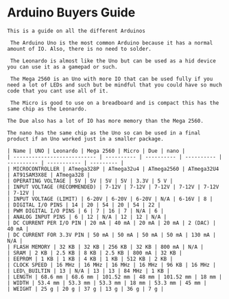 # Arduino Buyers Guide
	 
	 
	This is a guide on all the different Arduinos
	 
	 The Arduino Uno is the most common Arduino because it has a normal amount of IO. Also, there is no need to solder.
	 
	 The Leonardo is almost like the Uno but can be used as a hid device you can use it as a gamepad or such.
	 
	 The Mega 2560 is an Uno with more IO that can be used fully if you need a lot of LEDs and such but be mindful that you could have so much code that you cant use all of it.
	 
	 The Micro is good to use on a breadboard and is compact this has the same chip as the Leonardo.
	 
	The Due also has a lot of IO has more memory than the Mega 2560.
	 
	The nano has the same chip as the Uno so can be used in a final product if an Uno worked just in a smaller package.
	 
	| Name | UNO | Leonardo | Mega 2560 | Micro | Due | nano |
	| --------------------------- | ---------- | ---------- | ---------- | ---------- | ----------- | --------- |
	| MICROCONTROLLER | ATmega328P | ATmega32u4 | ATmega2560 | ATmega32U4 | AT91SAM3X8E | ATmega328 |
	| OPERATING VOLTAGE | 5V | 5V | 5V | 5V | 3.3V | 5 V |
	| INPUT VOLTAGE (RECOMMENDED) | 7-12V | 7-12V | 7-12V | 7-12V | 7-12V | 7-12V |
	| INPUT VOLTAGE (LIMIT) | 6-20V | 6-20V | 6-20V | N/A | 6-16V | 8 |
	| DIGITAL I/O PINS | 14 | 20 | 54 | 20 | 54 | 22 |
	| PWM DIGITAL I/O PINS | 6 | 7 | 16 | 7 | N/A | 6 |
	| ANALOG INPUT PINS | 6 | 12 | N/A | 12 | 12 | N/A |
	| DC CURRENT PER I/O PIN | 20 mA | 40 mA | 20 mA | 20 mA | 2 (DAC) | 40 mA |
	| DC CURRENT FOR 3.3V PIN | 50 mA | 50 mA | 50 mA | 50 mA | 130 mA | N/A |
	| FLASH MEMORY | 32 KB | 32 KB | 256 KB | 32 KB | 800 mA | N/A |
	| SRAM | 2 KB | 2.5 KB | 8 KB | 2.5 KB | 800 mA | 32 KB |
	| EEPROM | 1 KB | 1 KB | 4 KB | 1 KB | 512 KB | 2 KB |
	| CLOCK SPEED | 16 MHz | 16 MHz | 16 MHz | 16 MHz | 96 KB | 16 MHz |
	| LED\_BUILTIN | 13 | N/A | 13 | 13 | 84 MHz | 1 KB |
	| LENGTH | 68.6 mm | 68.6 mm | 101.52 mm | 48 mm | 101.52 mm | 18 mm |
	| WIDTH | 53.4 mm | 53.3 mm | 53.3 mm | 18 mm | 53.3 mm | 45 mm |
	| WEIGHT | 25 g | 20 g | 37 g | 13 g | 36 g | 7 g |

